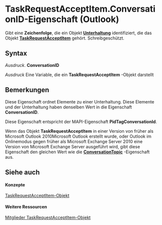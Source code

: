 
# TaskRequestAcceptItem.ConversationID-Eigenschaft (Outlook)

Gibt eine  **Zeichenfolge**, die ein Objekt **[Unterhaltung](2705d38a-ebc0-e5a7-208b-ffe1f5446b1b.md)** identifiziert, die das Objekt **[TaskRequestAcceptItem](a2905f72-0a67-b07d-7f85-84fe4de17c25.md)** gehört. Schreibgeschützt.


## Syntax

 _Ausdruck_. **ConversationID**

 _Ausdruck_ Eine Variable, die ein **TaskRequestAcceptItem** -Objekt darstellt


## Bemerkungen

Diese Eigenschaft ordnet Elemente zu einer Unterhaltung. Diese Elemente und der Unterhaltung haben denselben Wert in die Eigenschaft  **ConversationID**.

Diese Eigenschaft entspricht der MAPI-Eigenschaft  **PidTagConversationId**.

Wenn das Objekt  **TaskRequestAcceptItem** in einer Version von früher als Microsoft Outlook 2010Microsoft Outlook erstellt wurde, oder Outlook im Onlinemodus gegen früher als Microsoft Exchange Server 2010 eine Version von Microsoft Exchange Server ausgeführt wird, gibt diese Eigenschaft den gleichen Wert wie die **[ConversationTopic](dc46a62a-2259-80a8-3abf-ce214d9c911b.md)** -Eigenschaft aus.


## Siehe auch


#### Konzepte


[TaskRequestAcceptItem-Objekt](a2905f72-0a67-b07d-7f85-84fe4de17c25.md)
#### Weitere Ressourcen


[Mitglieder TaskRequestAcceptItem-Objekt](http://msdn.microsoft.com/library/fe91c4cc-f505-11d8-0d0a-84fc4d355651%28Office.15%29.aspx)